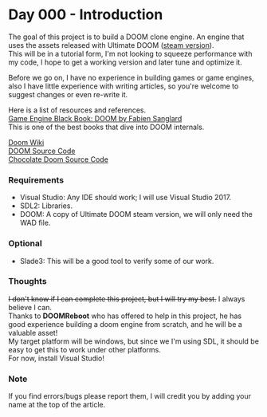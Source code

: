 # Day 000 - Introduction  
The goal of this project is to build a DOOM clone engine. An engine that uses the assets released with Ultimate DOOM ([steam version](https://store.steampowered.com/app/2280/Ultimate_Doom/)).  
This will be in a tutorial form, I'm not looking to squeeze performance with my code, I hope to get a working version and later tune and optimize it.  

Before we go on, I have no experience in building games or game engines, also I have little experience with writing articles, so you're welcome to suggest changes or even re-write it.  

Here is a list of resources and references.  
[Game Engine Black Book: DOOM by Fabien Sanglard](https://www.amazon.com/Game-Engine-Black-Book-Doom/dp/1987418433)  
This is one of the best books that dive into DOOM internals.  

[Doom Wiki](https://doomwiki.org/wiki)  
[DOOM Source Code](https://github.com/id-Software/DOOM)  
[Chocolate Doom Source Code](https://github.com/chocolate-doom/chocolate-doom)  

### Requirements  
* Visual Studio: Any IDE should work; I will use Visual Studio 2017.  
* SDL2: Libraries.  
* DOOM: A copy of Ultimate DOOM steam version, we will only need the WAD file.  

### Optional  
* Slade3: This will be a good tool to verify some of our work.  

### Thoughts  
~~I don't know if I can complete this project, but I will try my best.~~ I always believe I can.  
Thanks to __DOOMReboot__ who has offered to help in this project, he has good experience building a doom engine from scratch, and he will be a valuable asset!  
My target platform will be windows, but since we I'm using SDL, it should be easy to get this to work under other platforms.  
For now, install Visual Studio!  

### Note
If you find errors/bugs please report them, I will credit you by adding your name at the top of the article.  
